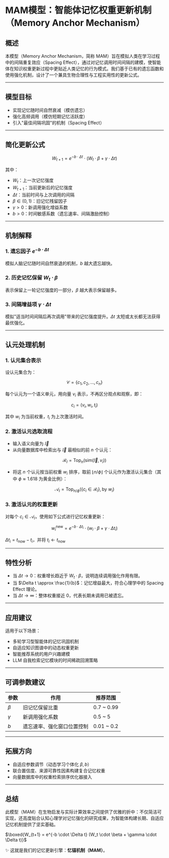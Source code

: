 # MAM模型：智能体记忆权重更新机制（Memory Anchor Mechanism）

## 概述

本模型（Memory Anchor Mechanism，简称 MAM）旨在模拟人类在学习过程中的间隔重复效应（Spacing Effect），通过对记忆调用时间间隔的建模，使智能体在知识权重更新过程中更贴近人类记忆的行为模式。我们基于已有的遗忘函数和使用强化机制，设计了一个兼具生物合理性与工程实用性的更新公式。

---

## 模型目标

* 实现记忆随时间自然衰减（模仿遗忘）
* 强化高频调用（模仿短期记忆活跃度）
* 引入"最佳间隔巩固"的机制（Spacing Effect）

---

## 简化更新公式

$$
W_{t+1} = e^{-b \cdot \Delta t} \cdot (W_t \cdot \beta + \gamma \cdot \Delta t)
$$

其中：

* $W_t$：上一次记忆强度
* $W_{t+1}$：当前更新后的记忆强度
* $\Delta t$：当前时间与上次调用的间隔
* $\beta \in (0,1)$：旧记忆残留因子
* $\gamma > 0$：新调用强化增益系数
* $b > 0$：时间敏感系数（遗忘速率、间隔激励控制）

---

## 机制解释

### 1. 遗忘因子 $e^{-b \cdot \Delta t}$

模拟人脑记忆随时间自然衰退的机制，$b$ 越大遗忘越快。

### 2. 历史记忆保留 $W_t \cdot \beta$

表示保留上一轮记忆强度的一部分，$\beta$ 越大表示保留越多。

### 3. 间隔增益项 $\gamma \cdot \Delta t$

模拟"适当时间间隔后再次调用"带来的记忆强度提升。$\Delta t$ 太短或太长都无法获得最优强化。

---

## 认元处理机制

### 1. 认元集合表示

设认元集合为：

$$
\mathcal{C} = \{c_1, c_2, \dots, c_n\}
$$

每个认元为一个语义单元，用向量 $v_i$ 表示，不再区分观点和观察，即：

$$
c_i = (v_i, w_i, t_i)
$$

其中 $w_i$ 为当前权重，$t_i$ 为上次激活时间。

### 2. 激活认元选取流程

* 输入语义向量为 $\vec{I}$
* 从向量数据库中检索出与 $\vec{I}$ 最相似的前 $n$ 个认元：

$$
\mathcal{R}_I = \text{Top}_n(\text{sim}(\vec{I}, v_i))
$$

* 将这 $n$ 个认元按当前权重 $w_i$ 排序，取前 $\lfloor n/\phi \rfloor$ 个认元作为激活认元集合（其中 $\phi \approx 1.618$ 为黄金比例）：

$$
\mathcal{A}_I = \text{Top}_{n/\phi}(\{c_i \in \mathcal{R}_I\}, \text{by } w_i)
$$

### 3. 激活认元的权重更新

对每个 $c_i \in \mathcal{A}_I$，使用如下公式进行记忆权重更新：

$$
w_i^{\text{new}} = e^{-b \cdot \Delta t_i} \cdot (w_i \cdot \beta + \gamma \cdot \Delta t_i)
$$

$\Delta t_i = t_{\text{now}} - t_i$，并将 $t_i \leftarrow t_{\text{now}}$

---

## 特性分析

* 当 $\Delta t \to 0$：权重增长趋近于 $W_t \cdot \beta$，说明连续调用强化作用有限。
* 当 $\Delta t \approx \frac{1}{b}$：记忆增益最大，符合心理学中的 Spacing Effect 理论。
* 当 $\Delta t \to \infty$：整体权重接近 0，代表长期未调用已被遗忘。

---

## 应用建议

适用于以下场景：

* 多轮学习型智能体的记忆巩固机制
* 自适应知识图谱中的动态权重更新
* 智能推荐系统的用户兴趣建模
* LLM 自我检索记忆模块的时间稀疏回溯策略

---

## 可调参数建议

| 参数       | 作用            | 推荐范围        |
| -------- | ------------- | ----------- |
| $\beta$  | 旧记忆保留比重       | 0.7 \~ 0.99 |
| $\gamma$ | 新调用强化系数       | 0.5 \~ 5    |
| $b$      | 遗忘速率、强化窗口位置控制 | 0.01 \~ 0.2 |

---

## 拓展方向

* 自适应参数调节（动态学习个体化 $\beta, b$）
* 联合置信度、来源可靠性因素构建复合记忆权重
* 向量数据库中的权重检索排序优化器接入

---

## 总结

此模型（MAM）在生物启发与实际计算效率之间提供了优雅的折中：不仅简洁可实现，还高度贴合认知心理学对记忆强化的研究成果，为智能体构建长期、自适应记忆机制提供了坚实基础。

$\boxed{W_{t+1} = e^{-b \cdot \Delta t} (W_t \cdot \beta + \gamma \cdot \Delta t)}$

✨ 这就是我们的记忆更新引擎：**忆锚机制（MAM）**。 